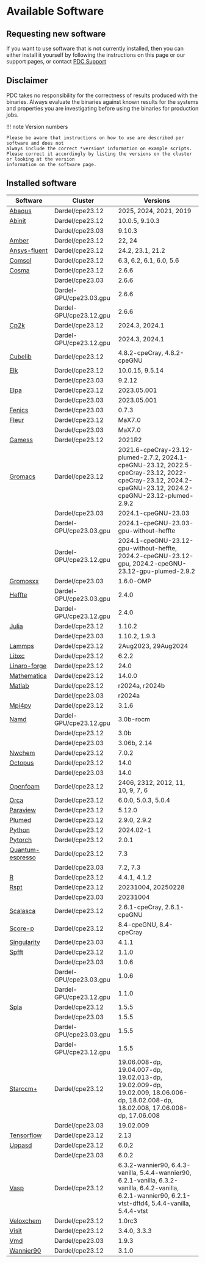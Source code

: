 
# Available Software

## Requesting new software
If you want to use software that is not currently installed, then you
can either install it yourself by following the instructions on this page or our support pages,
or contact <a href="https://support.pdc.kth.se/doc/support/?section=/doc/support-docs/contact/contact_support/" 
target="_top" title="Get help from PDC support">PDC Support</a>

## Disclaimer

PDC takes no responsibility for the correctness of results produced with the binaries. Always evaluate the binaries against known results for the systems and properties you are investigating before using the binaries for production jobs.

!!! note Version numbers

    Please be aware that instructions on how to use are described per software and does not
    always include the correct *version* information on example scripts.
    Please correct it accordingly by listing the versions on the cluster or looking at the version
    information on the software page.


## Installed software

| Software | Cluster | Versions |
|---|---|---|
| [Abaqus](abaqus/index.md) | Dardel/cpe23.12 | 2025, 2024, 2021, 2019 |
| [Abinit](abinit/index.md) | Dardel/cpe23.12 | 10.0.5, 9.10.3 |
|| Dardel/cpe23.03 | 9.10.3 |
| [Amber](amber/index.md) | Dardel/cpe23.12 | 22, 24 |
| [Ansys-fluent](ansys-fluent/index.md) | Dardel/cpe23.12 | 24.2, 23.1, 21.2 |
| [Comsol](comsol/index.md) | Dardel/cpe23.12 | 6.3, 6.2, 6.1, 6.0, 5.6 |
| [Cosma](cosma/index.md) | Dardel/cpe23.12 | 2.6.6 |
|| Dardel/cpe23.03 | 2.6.6 |
|| Dardel-GPU/cpe23.03.gpu | 2.6.6 |
|| Dardel-GPU/cpe23.12.gpu | 2.6.6 |
| [Cp2k](cp2k/index.md) | Dardel/cpe23.12 | 2024.3, 2024.1 |
|| Dardel-GPU/cpe23.12.gpu | 2024.3, 2024.1 |
| [Cubelib](cubelib/index.md) | Dardel/cpe23.12 | 4.8.2-cpeCray, 4.8.2-cpeGNU |
| [Elk](elk/index.md) | Dardel/cpe23.12 | 10.0.15, 9.5.14 |
|| Dardel/cpe23.03 | 9.2.12 |
| [Elpa](elpa/index.md) | Dardel/cpe23.12 | 2023.05.001 |
|| Dardel/cpe23.03 | 2023.05.001 |
| [Fenics](fenics/index.md) | Dardel/cpe23.03 | 0.7.3 |
| [Fleur](fleur/index.md) | Dardel/cpe23.12 | MaX7.0 |
|| Dardel/cpe23.03 | MaX7.0 |
| [Gamess](gamess/index.md) | Dardel/cpe23.12 | 2021R2 |
| [Gromacs](gromacs/index.md) | Dardel/cpe23.12 | 2021.6-cpeCray-23.12-plumed-2.7.2, 2024.1-cpeGNU-23.12, 2022.5-cpeCray-23.12, 2022-cpeCray-23.12, 2024.2-cpeGNU-23.12, 2024.2-cpeGNU-23.12-plumed-2.9.2 |
|| Dardel/cpe23.03 | 2024.1-cpeGNU-23.03 |
|| Dardel-GPU/cpe23.03.gpu | 2024.1-cpeGNU-23.03-gpu-without-heffte |
|| Dardel-GPU/cpe23.12.gpu | 2024.1-cpeGNU-23.12-gpu-without-heffte, 2024.2-cpeGNU-23.12-gpu, 2024.2-cpeGNU-23.12-gpu-plumed-2.9.2 |
| [Gromosxx](gromosxx/index.md) | Dardel/cpe23.03 | 1.6.0-OMP |
| [Heffte](heffte/index.md) | Dardel-GPU/cpe23.03.gpu | 2.4.0 |
|| Dardel-GPU/cpe23.12.gpu | 2.4.0 |
| [Julia](julia/index.md) | Dardel/cpe23.12 | 1.10.2 |
|| Dardel/cpe23.03 | 1.10.2, 1.9.3 |
| [Lammps](lammps/index.md) | Dardel/cpe23.12 | 2Aug2023, 29Aug2024 |
| [Libxc](libxc/index.md) | Dardel/cpe23.12 | 6.2.2 |
| [Linaro-forge](linaro-forge/index.md) | Dardel/cpe23.12 | 24.0 |
| [Mathematica](mathematica/index.md) | Dardel/cpe23.12 | 14.0.0 |
| [Matlab](matlab/index.md) | Dardel/cpe23.12 | r2024a, r2024b |
|| Dardel/cpe23.03 | r2024a |
| [Mpi4py](mpi4py/index.md) | Dardel/cpe23.12 | 3.1.6 |
| [Namd](namd/index.md) | Dardel-GPU/cpe23.12.gpu | 3.0b-rocm |
|| Dardel/cpe23.12 | 3.0b |
|| Dardel/cpe23.03 | 3.06b, 2.14 |
| [Nwchem](nwchem/index.md) | Dardel/cpe23.12 | 7.0.2 |
| [Octopus](octopus/index.md) | Dardel/cpe23.12 | 14.0 |
|| Dardel/cpe23.03 | 14.0 |
| [Openfoam](openfoam/index.md) | Dardel/cpe23.12 | 2406, 2312, 2012, 11, 10, 9, 7, 6 |
| [Orca](orca/index.md) | Dardel/cpe23.12 | 6.0.0, 5.0.3, 5.0.4 |
| [Paraview](paraview/index.md) | Dardel/cpe23.12 | 5.12.0 |
| [Plumed](plumed/index.md) | Dardel/cpe23.12 | 2.9.0, 2.9.2 |
| [Python](python/index.md) | Dardel/cpe23.12 | 2024.02-1 |
| [Pytorch](pytorch/index.md) | Dardel/cpe23.12 | 2.0.1 |
| [Quantum-espresso](quantum-espresso/index.md) | Dardel/cpe23.12 | 7.3 |
|| Dardel/cpe23.03 | 7.2, 7.3 |
| [R](r/index.md) | Dardel/cpe23.12 | 4.4.1, 4.1.2 |
| [Rspt](rspt/index.md) | Dardel/cpe23.12 | 20231004, 20250228 |
|| Dardel/cpe23.03 | 20231004 |
| [Scalasca](scalasca/index.md) | Dardel/cpe23.12 | 2.6.1-cpeCray, 2.6.1-cpeGNU |
| [Score-p](score-p/index.md) | Dardel/cpe23.12 | 8.4-cpeGNU, 8.4-cpeCray |
| [Singularity](singularity/index.md) | Dardel/cpe23.03 | 4.1.1 |
| [Spfft](spfft/index.md) | Dardel/cpe23.12 | 1.1.0 |
|| Dardel/cpe23.03 | 1.0.6 |
|| Dardel-GPU/cpe23.03.gpu | 1.0.6 |
|| Dardel-GPU/cpe23.12.gpu | 1.1.0 |
| [Spla](spla/index.md) | Dardel/cpe23.12 | 1.5.5 |
|| Dardel/cpe23.03 | 1.5.5 |
|| Dardel-GPU/cpe23.03.gpu | 1.5.5 |
|| Dardel-GPU/cpe23.12.gpu | 1.5.5 |
| [Starccm+](starccm+/index.md) | Dardel/cpe23.12 | 19.06.008-dp, 19.04.007-dp, 19.02.013-dp, 19.02.009-dp, 19.02.009, 18.06.006-dp, 18.02.008-dp, 18.02.008, 17.06.008-dp, 17.06.008 |
|| Dardel/cpe23.03 | 19.02.009 |
| [Tensorflow](tensorflow/index.md) | Dardel/cpe23.12 | 2.13 |
| [Uppasd](uppasd/index.md) | Dardel/cpe23.12 | 6.0.2 |
|| Dardel/cpe23.03 | 6.0.2 |
| [Vasp](vasp/index.md) | Dardel/cpe23.12 | 6.3.2-wannier90, 6.4.3-vanilla, 5.4.4-wannier90, 6.2.1-vanilla, 6.3.2-vanilla, 6.4.2-vanilla, 6.2.1-wannier90, 6.2.1-vtst-dftd4, 5.4.4-vanilla, 5.4.4-vtst |
| [Veloxchem](veloxchem/index.md) | Dardel/cpe23.12 | 1.0rc3 |
| [Visit](visit/index.md) | Dardel/cpe23.12 | 3.4.0, 3.3.3 |
| [Vmd](vmd/index.md) | Dardel/cpe23.03 | 1.9.3 |
| [Wannier90](wannier90/index.md) | Dardel/cpe23.12 | 3.1.0 |

